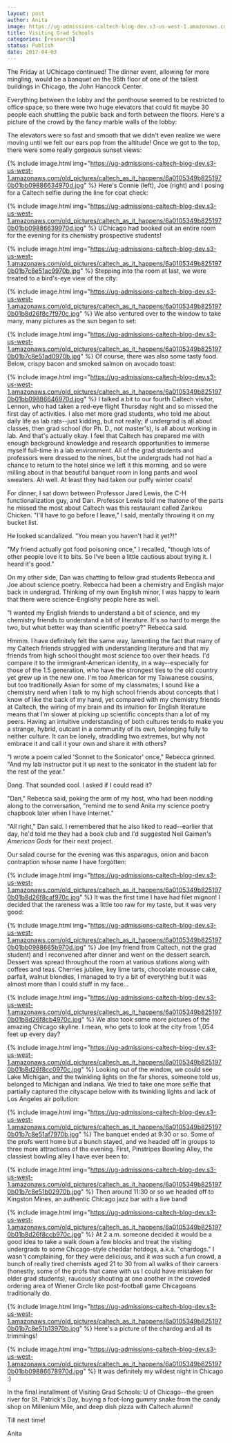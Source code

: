 ```yaml
---
layout: post
author: Anita
image: https://ug-admissions-caltech-blog-dev.s3-us-west-1.amazonaws.com/old_pictures/caltech_as_it_happens/6a0105349b8251970b01b8d26f8c6f970c.jpg
title: Visiting Grad Schools
categories: [research]
status: Publish
date: 2017-04-03
---
```



The Friday at UChicago continued! The dinner event, allowing for more mingling, would be a banquet on the 95th floor of one of the tallest buildings in Chicago, the John Hancock Center.

Everything between the lobby and the penthouse seemed to be restricted to office space, so there were two huge elevators that could fit maybe 30 people each shuttling the public back and forth between the floors. Here's a picture of the crowd by the fancy marble walls of the lobby:

The elevators were so fast and smooth that we didn't even realize we were moving until we felt our ears pop from the altitude! Once we got to the top, there were some really gorgeous sunset views:

{% include image.html img="https://ug-admissions-caltech-blog-dev.s3-us-west-1.amazonaws.com/old_pictures/caltech_as_it_happens/6a0105349b8251970b01bb09886634970d.jpg" %}
Here's Connie (left), Joe (right) and I posing for a Caltech selfie during the line for coat check:

{% include image.html img="https://ug-admissions-caltech-blog-dev.s3-us-west-1.amazonaws.com/old_pictures/caltech_as_it_happens/6a0105349b8251970b01bb09886639970d.jpg" %}
UChicago had booked out an entire room for the evening for its chemistry prospective students!

{% include image.html img="https://ug-admissions-caltech-blog-dev.s3-us-west-1.amazonaws.com/old_pictures/caltech_as_it_happens/6a0105349b8251970b01b7c8e51ac9970b.jpg" %}
Stepping into the room at last, we were treated to a bird's-eye view of the city:

{% include image.html img="https://ug-admissions-caltech-blog-dev.s3-us-west-1.amazonaws.com/old_pictures/caltech_as_it_happens/6a0105349b8251970b01b8d26f8c7f970c.jpg" %}
We also ventured over to the window to take many, many pictures as the sun began to set:

{% include image.html img="https://ug-admissions-caltech-blog-dev.s3-us-west-1.amazonaws.com/old_pictures/caltech_as_it_happens/6a0105349b8251970b01b7c8e51ad0970b.jpg" %}
Of course, there was also some tasty food. Below, crispy bacon and smoked salmon on avocado toast:

{% include image.html img="https://ug-admissions-caltech-blog-dev.s3-us-west-1.amazonaws.com/old_pictures/caltech_as_it_happens/6a0105349b8251970b01bb09886646970d.jpg" %}
I talked a bit to our fourth Caltech visitor, Lennon, who had taken a red-eye flight Thursday night and so missed the first day of activities. I also met more grad students, who told me about daily life as lab rats--just kidding, but not really; if undergrad is all about classes, then grad school (for Ph. D., not master's), is all about working in lab. And that's actually okay. I feel that Caltech has prepared me with enough background knowledge and research opportunities to immerse myself full-time in a lab environment. All of the grad students and professors were dressed to the nines, but the undergrads had not had a chance to return to the hotel since we left it this morning, and so were milling about in that beautiful banquet room in long pants and wool sweaters. Ah well. At least they had taken our puffy winter coats!

For dinner, I sat down between Professor Jared Lewis, the C-H functionalization guy, and Dan. Professor Lewis told me thatone of the parts he missed the most about Caltech was this restaurant called Zankou Chicken. "I'll have to go before I leave," I said, mentally throwing it on my bucket list.

He looked scandalized. "You mean you haven't had it yet?!"

"My friend actually got food poisoning once," I recalled, "though lots of other people love it to bits. So I've been a little cautious about trying it. I heard it's good."

On my other side, Dan was chatting to fellow grad students Rebecca and Joe about science poetry. Rebecca had been a chemistry and English major back in undergrad. Thinking of my own English minor, I was happy to learn that there were science-Englishy people here as well.

"I wanted my English friends to understand a bit of science, and my chemistry friends to understand a bit of literature. It's so hard to merge the two, but what better way than scientific poetry?" Rebecca said.

Hmmm. I have definitely felt the same way, lamenting the fact that many of my Caltech friends struggled with understanding literature and that my friends from high school thought most science too over their heads. I'd compare it to the immigrant-American identity, in a way--especially for those of the 1.5 generation, who have the strongest ties to the old country yet grew up in the new one. I'm too American for my Taiwanese cousins, but too traditionally Asian for some of my classmates; I sound like a chemistry nerd when I talk to my high school friends about concepts that I know of like the back of my hand, yet compared with my chemistry friends at Caltech, the wiring of my brain and its intuition for English literature means that I'm slower at picking up scientific concepts than a lot of my peers. Having an intuitive understanding of both cultures tends to make you a strange, hybrid, outcast in a community of its own, belonging fully to neither culture. It can be lonely, straddling two extremes, but why not embrace it and call it your own and share it with others?

"I wrote a poem called 'Sonnet to the Sonicator' once," Rebecca grinned. "And my lab instructor put it up next to the sonicator in the student lab for the rest of the year."

Dang. That sounded cool. I asked if I could read it?

"Dan," Rebecca said, poking the arm of my host, who had been nodding along to the conversation, "remind me to send Anita my science poetry chapbook later when I have Internet."

"All right," Dan said. I remembered that he also liked to read--earlier that day, he'd told me they had a book club and I'd suggested Neil Gaiman's *American Gods* for their next project.

Our salad course for the evening was this asparagus, onion and bacon contraption whose name I have forgotten:

{% include image.html img="https://ug-admissions-caltech-blog-dev.s3-us-west-1.amazonaws.com/old_pictures/caltech_as_it_happens/6a0105349b8251970b01b8d26f8caf970c.jpg" %}
It was the first time I have had filet mignon! I decided that the rareness was a little too raw for my taste, but it was very good:

{% include image.html img="https://ug-admissions-caltech-blog-dev.s3-us-west-1.amazonaws.com/old_pictures/caltech_as_it_happens/6a0105349b8251970b01bb0988665b970d.jpg" %}
Joe (my friend from Caltech, not the grad student) and I reconvened after dinner and went on the dessert search. Dessert was spread throughout the room at various stations along with coffees and teas. Cherries jubilee, key lime tarts, chocolate mousse cake, parfait, walnut blondies, I managed to try a bit of everything but it was almost more than I could stuff in my face...


{% include image.html img="https://ug-admissions-caltech-blog-dev.s3-us-west-1.amazonaws.com/old_pictures/caltech_as_it_happens/6a0105349b8251970b01b8d26f8cb4970c.jpg" %}
We also took some more pictures of the amazing Chicago skyline. I mean, who gets to look at the city from 1,054 feet up every day?

{% include image.html img="https://ug-admissions-caltech-blog-dev.s3-us-west-1.amazonaws.com/old_pictures/caltech_as_it_happens/6a0105349b8251970b01b8d26f8cc0970c.jpg" %}
Looking out of the window, we could see Lake Michigan, and the twinkling lights on the far shores, someone told us, belonged to Michigan and Indiana. We tried to take one more selfie that partially captured the cityscape below with its twinkling lights and lack of Los Angeles air pollution:

{% include image.html img="https://ug-admissions-caltech-blog-dev.s3-us-west-1.amazonaws.com/old_pictures/caltech_as_it_happens/6a0105349b8251970b01b7c8e51af7970b.jpg" %}
The banquet ended at 9:30 or so. Some of the profs went home but a bunch stayed, and we headed off in groups to three more attractions of the evening. First, Pinstripes Bowling Alley, the classiest bowling alley I have ever been to:

{% include image.html img="https://ug-admissions-caltech-blog-dev.s3-us-west-1.amazonaws.com/old_pictures/caltech_as_it_happens/6a0105349b8251970b01b7c8e51b02970b.jpg" %}
Then around 11:30 or so we headed off to Kingston Mines, an authentic Chicago jazz bar with a live band!

{% include image.html img="https://ug-admissions-caltech-blog-dev.s3-us-west-1.amazonaws.com/old_pictures/caltech_as_it_happens/6a0105349b8251970b01b8d26f8ccb970c.jpg" %}
At 2 a.m. someone decided it would be a good idea to take a walk down a few blocks and treat the visiting undergrads to some Chicago-style cheddar hotdogs, a.k.a. "chardogs." I wasn't complaining, for they were delicious, and it was such a fun crowd, a bunch of really tired chemists aged 21 to 30 from all walks of their careers (honestly, some of the profs that came with us I could have mistaken for older grad students), raucously shouting at one another in the crowded ordering area of Wiener Circle like post-football game Chicagoans traditionally do.


{% include image.html img="https://ug-admissions-caltech-blog-dev.s3-us-west-1.amazonaws.com/old_pictures/caltech_as_it_happens/6a0105349b8251970b01b7c8e51b13970b.jpg" %}
Here's a picture of the chardog and all its trimmings!

{% include image.html img="https://ug-admissions-caltech-blog-dev.s3-us-west-1.amazonaws.com/old_pictures/caltech_as_it_happens/6a0105349b8251970b01bb09886678970d.jpg" %}
It was definitely my wildest night in Chicago :)

In the final installment of Visiting Grad Schools: U of Chicago--the green river for St. Patrick's Day, buying a foot-long gummy snake from the candy shop on Millenium Mile, and deep dish pizza with Caltech alumni!

Till next time!

Anita

